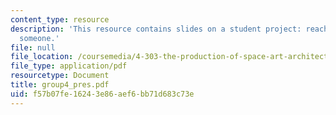 ```yaml
---
content_type: resource
description: 'This resource contains slides on a student project: reach out and map
  someone.'
file: null
file_location: /coursemedia/4-303-the-production-of-space-art-architecture-and-urbanism-in-dialogue-fall-2006/f57b07fe16243e86aef6bb71d683c73e_group4_pres.pdf
file_type: application/pdf
resourcetype: Document
title: group4_pres.pdf
uid: f57b07fe-1624-3e86-aef6-bb71d683c73e
---
```

